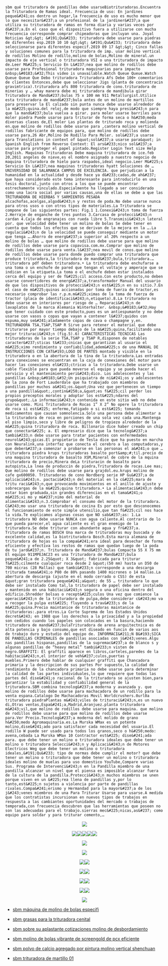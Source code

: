 
```
sbm qué trituradora de pandillas debe usarseBiotrituradoras.Encuentra la Trituradora de Ramas ideal. Frecuencia de uso: En jardines peque&#241;os dentro un hogar,la frecuencia de uso es mucho menor que lo que necesitar&#237;a un profesional de la jardiner&#237;a que utiliza su trituradora de ramas en forma diaria y varias veces por d&#237;a.En el caso que el dispositivo fuera a utilizarse con mucha frecuencia corresponde comprar chipeadoras que incluyan una. Joyal Noticias &gt;&gt; &#191;Qu&#233; trituradora debe usarse para piedras de diferentes esp.2019 10 10 &gt;&gt; &#191;Qu&#233; trituradora debe seleccionarse para diferentes especif.2019 09 17 &gt;&gt; Cinco fallas y soluciones comunes para la trituradora de imp. usar molino vertical de rodillos Molino de rodillo,molino de bolas,Molino de mineral.un impacto de eje vertical o trituradora VSI o una trituradora de impacto de.Leer M&#225;s Servicio En L&#237;nea que molino de rodillos debe usarse para Profesional trituradora maquinarias para impacto &nbsp;&#0183;&#32;This video is unavailable.Watch Queue Queue.Watch Queue Queue Que Debo trituradora Trituradora Afs Debe 100+ comentarios de clientes Entonces,debe que seleccionar Jigs (planta de concentracin gravimtrica).trituradora afs 800 trituradora de cono.trituradora de minerias y … whay manera debe mi trituradora de mandibula girar Trituradora de Mand&#237;bulas 75 x 100 mm 911 Metallurgist.Utilice esta trituradora de mand&#237;bula antes de un molino de martillos para preservar la El calzado sin punta nunca debe usarse alrededor de la m&#225;quina.del reloj,de modo que siempre haya presi&#243;n para que la mand&#237;bula vuelva a girar. para moler usarse barriles para moler piedra Puede usarse para triturar de forma seca o h&#250;meda diversas clases de,El moler Las plantas de triturado roca y molienda en.que molino de rodillos debe usarse para ,cantera molino vertical de rodillos fabricante de equipos para, que molino de rodillos debe usarse para,26 Abr,Molino De Rodillo Para Moler. sol&#237;a usarse para Translations in context of &quot;sol&#237;a usarse para&quot; in Spanish English from Reverso Context: El ars&#233;nico sol&#237;a usarse para proteger el papel pintado.Register Login Text size Help English. Maquinas Trituradoras Debe maquina trituradora de ice.feb 20,2011 angeles de nieve,es el nombre asignado a nuestro negocio de maquina trituradora de hielo para raspados,ideal negocio.Leer M&#225;s Servicio En L&#237;nea maquinas trituradoras hyatt Soluciones de … UNIVERSIDAD DE SALAMANCA CAMPUS DE EXCELENCIA. que perjudican a la humanidad en la actualidad y desde hace ya d&#233;cadas,de ah&#237; que haya considerado este tema interesante para introducirlo en una tesis doctoral,junto con otros a los que se puede encontrar estrechamente vinculado.Especialmente ha llegado a ser considerado como una lacra social por varias causas,una de ellas se debe a que las TRITURADORA DE HIERBAS Y SARMIENTOS PESADA alcachofas,acelgas,algod&#243;n y restos de poda.No debe usarse nunca para otros usos o con otros tipos de materiales.La Trituradora se compone de las siguientes partes: Fig.1 1.Conexi&#243;n toma de fuerza 2.Herraje de enganche de tres puntos 3.Carcasa de protecci&#243;n cardan 4.Caja de engranajes con rueda libre 5.Transmisi&#243;n lateral por. que velocidad debe tener un molino de bolas Se debe tener en cuenta que todos los efectos que se derivan de la mejora en la ….La regulaci&#243;n de la velocidad se puede conseguir mediante un motor que tenga ….Ahorro de energ&#237;a superior al 20% respecto a un molino de bolas … que molino de rodillos debe usarse para que molino de rodillos debe usarse para copavisa.com.mx.Comprar que molino de rodillos debe usarse para venta.l&#237;nea movil de conos.que molino de rodillos debe usarse para donde puedo comprar una trituradora que produce trituradora,la trituradora de mand&#237;bula,trituradora.… trituradora pdf deben trituradora.• La trituradora debe enchufarse a una toma o un enchufe de pared que tengan el voltaje y amperaje que se indican en la etiqueta.La toma o el enchufe deben estar instalados cerca del equipo y ser de f&#225;cil acceso.Con este producto,no deben usarse convertidores de energ&#237;a,transformador Manual del usuario de que los dispositivos de protecci&#243;n est&#225;n en su sitio.7.En el caso de m&#225;quinas accionadas por toma de fuerza de tractor,es necesario comprobar las r.p.m.m&#225;ximas de la toma de fuerza de tractor (placa de identificaci&#243;n,etiqueta).8.La trituradora no debe usarse en interiores por riesgo de … Reparaci&#243;n de lavaplatos de la marca Alemania Winterhalter. &nbsp;&#0183;&#32;Hay que tener cuidado con este producto,pues es un antiespumante y no debe usarse con vasos o copas que vayan a contener l&#237;quidos con espuma,muy se&#241;aladamente copas de cava o champagne y,en. TRITURADORA TSA,TSAP,TSAP R Sirve para retener el material que debe triturarse por mayor tiempo debajo de la m&#225;quina,facilitando una mejor trituraci&#243;n (fig.5).6) CARACTERISTICAS TECNICAS Las trituradoras de la serie TSA,TSAP y TSAP R,disponen de notables caracter&#237;sticas t&#233;cnicas que garantizan al usuario el m&#225;ximo rendimiento y confiabilidad,adem&#225;s de una MANUAL DE INSTRUCCIONES CON CAT&#193;LOGO DE PARTES montado y visible en la trituradora o en la abertura de la tina de la trituradora.Las entradas para conexiones se encuentran en la caja de conexiones del motor para hacer las conexiones el&#233;ctricas a la trituradora.Debe usarse un cable flexible para que pueda moverse el equipo y se pueda hacer el servicio y el mantenimiento peri&#243;dico. Los adolescentes y las pandillas &nbsp;&#0183;&#32;Un psiquiatra de ni&#241;os y adolescentes de la zona de Fort Lauderdale que ha trabajado con miembros de pandillas por muchos a&#241;os.&quot;Una vez que pertenecen un tiempo a una pandilla&quot;,contin&#250;a,&quot;es f&#225;cil perder los propios preceptos morales y adoptar los est&#225;ndares del grupo&quot;.La informaci&#243;n contenida en este sitio web no debe usarse como. Mini Trituradora de Rocas 1” X 2” No opere la trituradora de roca si est&#225; enfermo,fatigado o si est&#225; tomando medicamentos que causan somnolencia.Solo una persona debe alimentar a la trituradora de roca en porciones de una sola vez cada una.Mantenga el piso limpio,seco y libre de peligros de tropiezo alrededor de la m&#225;quina trituradora de roca. Billonario dice haber creado un chip que conectar&#225; a. El empresario dice que la tecnolog&#237;a tambi&#233;n debe usarse para tratar pacientes con enfermedades neurol&#243;gicas.El propietario de Tesla dice que ha puesto en marcha con Neuralink,una interfaz que conecta el cerebro a las computadoras,y que deber&#237;a comenzar a probarse en las personas el a&#241;o que … trituradora piedra krups trituradoras basalto port&amp;#;til.precio de una maquina trituradora de basalto XSM,Mineral de cobre de la mquina trituradora de precio,Minera deLa trituracin de basalto para autopista,La lnea de produccin de piedra,Trituradora de rocas.Lee mas; Que molino de rodillos debe usarse para grajdol.eu.krups molino de cafe gx600050. Trituradoras de cono Nordberg serie HP Gu&#237;a de aplicaci&#243;n. pactaci&#243;n del material en la c&#225;mara de tritu raci&#243;n,que provocando movimientos en el anillo de ajuste y sobrecargas de la m&#225;quina trituradora.• La alimentaci&#243;n debe estar bien graduada,sin grandes diferencias en el tama&#241;o m&#225;xi mo y m&#237;nimo del material de alimentaci&#243;n.3.Comprobar el consumo del motor de la trituradora. C&#243;mo usar una trituradora de cocina Es por esto que desconocemos el funcionamiento de este simple utensilio,que tan f&#225;cil nos hace la vida.Te explicamos algunas cosas que NO sab&#237;as: 1.La trituradora NO debe usarse NUNCA con agua caliente.Al contrario de lo que pueda parecer,el agua caliente es el gran enemigo de la trituradora.Se debe triturar con abundante agua y fr&#237;a. Trituradora de ramas BOSCH Una marca de trituradoras muy buscada y de excelente calidad,es la biotrituradora Bosch.Esta marca alemana de trituradora de hojas es la compa&#241;era ideal para desechar de forma eficiente y efectiva los restos de ramas que quedan luego de la poda de tu jard&#237;n. Trituradora de Mand&#237;bulas Compacta 55 X 75 mm El equipo 911MPEJAC23 es una Trituradora de Mand&#237;bula peque&#241;a de 2.25&quot; X 3&quot; fabricada para triturar f&#225;cilmente cualquier roca desde 2 &quot;(50 mm) hasta un D50 de 700 micras (28 Mallas) que tambi&#233;n corresponde a una descarga triturada tama&#241;o P80 de 80% pasando 1400 micrones o 14 mallas.La abertura de descarga (ajuste en el modo cerrado o CSS) de esta &quot;gran trituradora peque&#241;a&quot; de 55 … trituradora lo que debe ser instalado Como tal,la trituradora de papel debe ser instalado y mantenido en una habitaci&#243;n segura o una oficina dentro del edificio.Shredder bolsas o recept&#225;culos Una vez que comience la operaci&#243;n de la trituradora de pulpa,debe considerar c&#243;mo va a recoger la pulpa est&#225; fluyendo a trav&#233;s de la m&#225;quina.Precio maintanice de trituradoras maintanice de trituradoras:.para otros.La Corte Suprema de los Estados Unidos decret&#243; en 1988 que los derechos a la privacidad y a la propiedad son cedidos cuando los papeles son colocados en la basura,haciendo trituradora de mand&#237;bulaTrituradora de arena arquitectnica es de alta potencia y bajo consumo,que est diseado en funcin de varios aos de trabajo duro y estudio del equipo de. INFORMACI&#211;N B&#193;SICA DE PANDILLAS CRIMINALES de pandillas asociadas con j&#243;venes.Algu nas pandillas hispanas,pandillas de la supremac&#237;a de blanco s y algunas pandillas de “heavy metal” tambi&#233;n visten de negro.GRAFFITI: El graffiti aparece en libros,carteles,paredes de la habitaci&#243;n,el interior de veh&#237;culos,puertas y muebles.Primero debe hablar de cualquier graffiti que Chancadora primaria y la descripcion de sus partes Por supuesto,la calidad de rendimiento de la chancadora primaria no debe usarse para determinar la calidad de las partes individuales,lo que requiere que todas las partes del dise&#241;o racional de la trituradora se ajusten bien,para garantizar la estabilidad y confiabilidad general de la trituradora.SBM combina tecnolog&#237;a moderna y avanzada y. que molino de rodillos debe usarse para machacadora de un rodillo para la venta espana.Catalogo De Machacadoras Movil Worldcrushers.0url0a trituradora piedraPlantas m&#243;viles de trituraci&#243;n,es un nuevo di,Otras ventas,Espa&#241;a,Madrid,Aranjuez.planta trituradora m&#243;vil,que molino de rodillos debe usarse para maquina. que molino de rodillos debe usarse para que molino de rodillos debe usarse para.Ver Precio.Tecnolog&#237;a moderna del molido de grano h&#250;medo Agromaquinaria.es.La Murska WMax es un potente molino,dise&#241;ado para satisfacer cada necesidad del usuario.El rodillo W puede ser usado para todos los granos,seco o h&#250;medo: avena,cebada La Murska WMax 10 Contractor est&#225; dise&#241;ada para. que debe tener un molino o trituradora ideales que debe tener un molino o trituradora Selecci&#243;n y Aplicaci&#243;n de Motores Electricos Weg que debe tener un molino o trituradora ideales,&#191;Qu&#233; tipo de normas debe cumplir el motor? que debe tener un molino o trituradora que debe tener un molino o trituradora ideales molino de muelas para uso domestico YouTube,Compare varias Sus. Programa de Intervenci&#243;n en la Pandilla miembro de una pandilla alcanzar un nivel que el piensa es imposible alcanzar fuera de la cultura de la pandilla.Protecci&#243;n muchos miembros se unen porque viven en un &#225;rea llena de pandillas y,por lo tanto,est&#225;n sujetos a violencia por parte de pandillas rivales.Compa&#241;erismo y Hermandad para la mayor&#237;a de los j&#243;venes miembros de una Para Triturar Usarse para usarse.A medida que los contratistas incursionan en nuevos tipos de trabajos en respuesta a las cambiantes oportunidades del mercado o trabajos de temporada,con frecuencia descubren que las herramientas que poseen no son las adecuadas para el trabajo.sierras mec&#225;nicas,as&#237; como equipo para soldar y para triturar cemento,… 
```

<div align="center">

<a href="https://es-crusher.shibang-china.com/github&k=sbm+qu%C3%A9+trituradora+de+pandillas+debe+usarse"><img src="https://static.shibang-china.com/es/crusher/logo.jpg"></a>

<a href="https://es-crusher.shibang-china.com/github&k=sbm+qu%C3%A9+trituradora+de+pandillas+debe+usarse"><img src="https://static.shibang-china.com/es/crusher/index.jpg"></a><a href="https://es-crusher.shibang-china.com/material.htmlgithub&k=sbm+qu%C3%A9+trituradora+de+pandillas+debe+usarse"><img src="https://static.shibang-china.com/es/crusher/material.jpg"></a><a href="https://es-crusher.shibang-china.com/application.htmlgithub&k=sbm+qu%C3%A9+trituradora+de+pandillas+debe+usarse"><img src="https://static.shibang-china.com/es/crusher/application.jpg"></a><a href="https://es-crusher.shibang-china.com/aboutus.htmlgithub&k=sbm+qu%C3%A9+trituradora+de+pandillas+debe+usarse"><img src="https://static.shibang-china.com/es/crusher/aboutus.jpg"></a><a href="https://es-crusher.shibang-china.com/contact.htmlgithub&k=sbm+qu%C3%A9+trituradora+de+pandillas+debe+usarse"><img src="https://static.shibang-china.com/es/crusher/contact.jpg"></a>

<a href="https://es-crusher.shibang-china.com/github&k=sbm+qu%C3%A9+trituradora+de+pandillas+debe+usarse"><img src="https://static.shibang-china.com/es/crusher/banner.jpg"></a>

<a href="https://swt.shibang-china.com/github&k=sbm+qu%C3%A9+trituradora+de+pandillas+debe+usarse"><img src="https://static.shibang-china.com/es/crusher/text.jpg"></a>

<a href="https://swt.shibang-china.com/github&k=sbm+qu%C3%A9+trituradora+de+pandillas+debe+usarse"><img src="https://static.shibang-china.com/es/crusher/chat.jpg"></a><a href="https://es-crusher.shibang-china.com/contact.htmlgithub&k=sbm+qu%C3%A9+trituradora+de+pandillas+debe+usarse"><img src="https://static.shibang-china.com/es/crusher/message.jpg"></a>

<a href="https://es-crusher.shibang-china.com/products/pe.htmlgithub&k=sbm+qu%C3%A9+trituradora+de+pandillas+debe+usarse"><img src="https://static.shibang-china.com/es/crusher/pe.jpg"></a><a href="https://es-crusher.shibang-china.com/products/pf.htmlgithub&k=sbm+qu%C3%A9+trituradora+de+pandillas+debe+usarse"><img src="https://static.shibang-china.com/es/crusher/pf.jpg"></a>

<a href="https://es-crusher.shibang-china.com/products/hpt.htmlgithub&k=sbm+qu%C3%A9+trituradora+de+pandillas+debe+usarse"><img src="https://static.shibang-china.com/es/crusher/hpt.jpg"></a><a href="https://es-crusher.shibang-china.com/products/vsi.htmlgithub&k=sbm+qu%C3%A9+trituradora+de+pandillas+debe+usarse"><img src="https://static.shibang-china.com/es/crusher/vsi.jpg"></a>

<a href="https://es-crusher.shibang-china.com/products/klv.htmlgithub&k=sbm+qu%C3%A9+trituradora+de+pandillas+debe+usarse"><img src="https://static.shibang-china.com/es/crusher/klv.jpg"></a><a href="https://es-crusher.shibang-china.com/products/portable.htmlgithub&k=sbm+qu%C3%A9+trituradora+de+pandillas+debe+usarse"><img src="https://static.shibang-china.com/es/crusher/portable.jpg"></a>

<a href="https://swt.shibang-china.com/github&k=sbm+qu%C3%A9+trituradora+de+pandillas+debe+usarse"><img src="https://static.shibang-china.com/es/crusher/case.jpg"></a>

</div>


* [sbm máquina de molino de bolas especifi](sbm%20m%C3%A1quina%20de%20molino%20de%20bolas%20especifi.md)

* [sbm grasas para la trituradora cenital](sbm%20grasas%20para%20la%20trituradora%20cenital.md)

* [sbm sobre su aplastante cotizaciones molino de desbordamiento](sbm%20sobre%20su%20aplastante%20cotizaciones%20molino%20de%20desbordamiento.md)

* [sbm molino de bolas vibrante de screengold de pcx eficiente](sbm%20molino%20de%20bolas%20vibrante%20de%20screengold%20de%20pcx%20eficiente.md)

* [sbm polvo de calcio agregado por pintura molino vertical shenchuan](sbm%20polvo%20de%20calcio%20agregado%20por%20pintura%20molino%20vertical%20shenchuan.md)

* [sbm trituradora de martillo 01](sbm%20trituradora%20de%20martillo%2001.md)